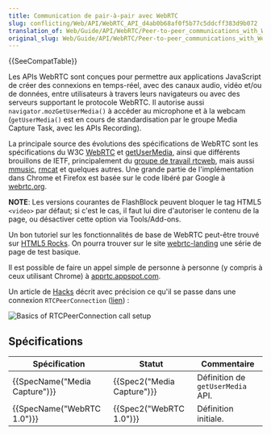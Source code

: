 ```yaml
---
title: Communication de pair-à-pair avec WebRTC
slug: conflicting/Web/API/WebRTC_API_d4ab0b68af0f5b77c5ddcff383d9b072
translation_of: Web/Guide/API/WebRTC/Peer-to-peer_communications_with_WebRTC
original_slug: Web/Guide/API/WebRTC/Peer-to-peer_communications_with_WebRTC
---
```


{{SeeCompatTable}}

Les APIs WebRTC sont conçues pour permettre aux applications JavaScript de créer des connexions en temps-réel, avec des canaux audio, vidéo et/ou de données, entre utilisateurs à travers leurs navigateurs ou avec des serveurs supportant le protocole WebRTC. Il autorise aussi `navigator.mozGetUserMedia()` à accéder au microphone et à la webcam (`getUserMedia()` est en cours de standardisation par le groupe Media Capture Task, avec les APIs Recording).

La principale source des évolutions des spécifications de WebRTC sont les spécifications du W3C [WebRTC](http://dev.w3.org/2011/webrtc/editor/webrtc.html) et [getUserMedia](http://dev.w3.org/2011/webrtc/editor/getusermedia.html), ainsi que différents brouillons de IETF, principalement du [groupe de travail rtcweb](http://tools.ietf.org/wg/rtcweb/), mais aussi [mmusic](http://tools.ietf.org/wg/mmusic/), [rmcat](http://tools.ietf.org/wg/rmcat/) et quelques autres. Une grande partie de l'implémentation dans Chrome et Firefox est basée sur le code libéré par Google à [webrtc.org](http://www.webrtc.org/reference).

**NOTE**:  Les versions courantes de FlashBlock peuvent bloquer le tag HTML5 `<video>` par défaut; si c'est le cas, il faut lui dire d'autoriser le contenu de la page, ou désactiver cette option via Tools/Add-ons.

Un bon tutoriel sur les fonctionnalités de base de WebRTC peut-être trouvé sur [HTML5 Rocks](http://www.html5rocks.com/en/tutorials/webrtc/basics/). On pourra trouver sur le site [webrtc-landing](http://mozilla.github.com/webrtc-landing) une série de page de test basique.

Il est possible de faire un appel simple de personne à personne  (y compris à ceux utilisant Chrome) à [apprtc.appspot.com](https://apprtc.appspot.com/).

Un article de [Hacks](https://hacks.mozilla.org/category/webrtc/) décrit avec précision ce qu'il se passe dans une connexion `RTCPeerConnection` ([lien](https://hacks.mozilla.org/2013/05/embedding-webrtc-video-chat-right-into-your-website/)) :

![Basics of RTCPeerConnection call setup](webRTC-BasicsOfHowItWorks2.png)

## Spécifications

| Spécification                            | Statut                               | Commentaire                       |
| ---------------------------------------- | ------------------------------------ | --------------------------------- |
| {{SpecName("Media Capture")}} | {{Spec2("Media Capture")}} | Définition de `getUserMedia` API. |
| {{SpecName("WebRTC 1.0")}}     | {{Spec2("WebRTC 1.0")}}     | Définition initiale.              |
